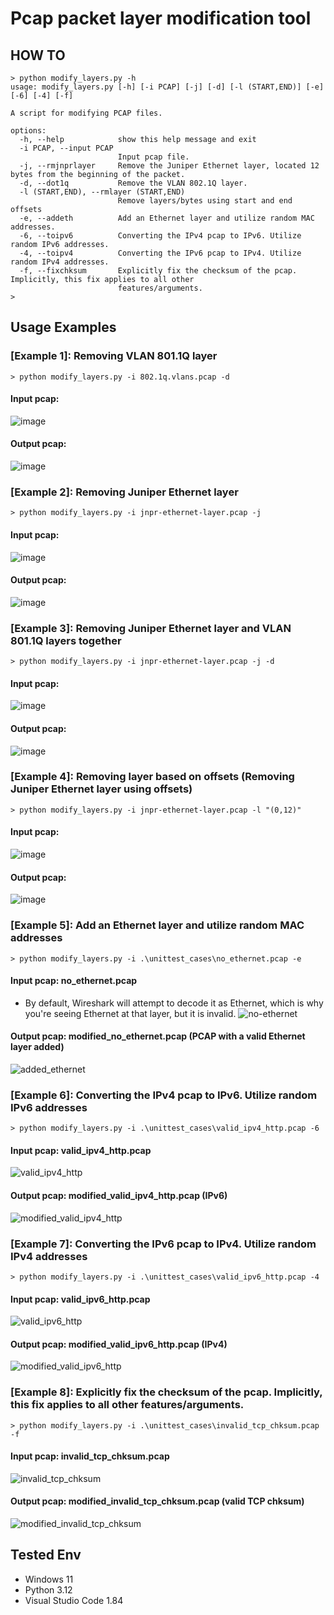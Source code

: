 # Pcap packet layer modification tool
## HOW TO
```
> python modify_layers.py -h
usage: modify_layers.py [-h] [-i PCAP] [-j] [-d] [-l (START,END)] [-e] [-6] [-4] [-f]

A script for modifying PCAP files.

options:
  -h, --help            show this help message and exit
  -i PCAP, --input PCAP
                        Input pcap file.
  -j, --rmjnprlayer     Remove the Juniper Ethernet layer, located 12 bytes from the beginning of the packet.
  -d, --dot1q           Remove the VLAN 802.1Q layer.
  -l (START,END), --rmlayer (START,END)
                        Remove layers/bytes using start and end offsets
  -e, --addeth          Add an Ethernet layer and utilize random MAC addresses.
  -6, --toipv6          Converting the IPv4 pcap to IPv6. Utilize random IPv6 addresses.
  -4, --toipv4          Converting the IPv6 pcap to IPv4. Utilize random IPv4 addresses.
  -f, --fixchksum       Explicitly fix the checksum of the pcap. Implicitly, this fix applies to all other
                        features/arguments.
>
```
## Usage Examples
### [Example 1]: Removing VLAN 801.1Q layer
```
> python modify_layers.py -i 802.1q.vlans.pcap -d
```
#### Input pcap:
![image](https://github.com/x00itachi/modify-pcap-pkt-layers/assets/2780355/88780abe-6fcc-49db-9c81-09890533b7d9)
#### Output pcap:
![image](https://github.com/x00itachi/modify-pcap-pkt-layers/assets/2780355/9ee09a6f-27a4-4968-9cdc-5a0f358fef1b)
### [Example 2]: Removing Juniper Ethernet layer
```
> python modify_layers.py -i jnpr-ethernet-layer.pcap -j
```
#### Input pcap:
![image](https://github.com/x00itachi/modify-pcap-pkt-layers/assets/2780355/f874a2c1-7fcf-469f-a1fe-dca87501759a)
#### Output pcap:
![image](https://github.com/x00itachi/modify-pcap-pkt-layers/assets/2780355/d64b89b8-2ed8-45b1-878e-b210d7c0ddd1)
### [Example 3]: Removing Juniper Ethernet layer and VLAN 801.1Q layers together
```
> python modify_layers.py -i jnpr-ethernet-layer.pcap -j -d
```
#### Input pcap:
![image](https://github.com/x00itachi/modify-pcap-pkt-layers/assets/2780355/a984eb4e-f978-4bbf-a4ce-a2223ea9dc8b)
#### Output pcap:
![image](https://github.com/x00itachi/modify-pcap-pkt-layers/assets/2780355/aae4d179-bccb-4192-9301-5ff19042b320)
### [Example 4]: Removing layer based on offsets (Removing Juniper Ethernet layer using offsets)
```
> python modify_layers.py -i jnpr-ethernet-layer.pcap -l "(0,12)"
```
#### Input pcap:
![image](https://github.com/x00itachi/modify-pcap-pkt-layers/assets/2780355/c67359d3-8889-46de-b904-1be0d310a410)
#### Output pcap:
![image](https://github.com/x00itachi/modify-pcap-pkt-layers/assets/2780355/2ee34227-0b59-42a0-86f5-9b657362ba5d)
### [Example 5]: Add an Ethernet layer and utilize random MAC addresses
```
> python modify_layers.py -i .\unittest_cases\no_ethernet.pcap -e
```
#### Input pcap: no_ethernet.pcap
- By default, Wireshark will attempt to decode it as Ethernet, which is why you're seeing Ethernet at that layer, but it is invalid.
![no-ethernet](https://github.com/x00itachi/modify-pcap-pkt-layers/assets/2780355/08704ca2-0024-4910-a7bf-7343b0d348f6)
#### Output pcap: modified_no_ethernet.pcap (PCAP with a valid Ethernet layer added)
![added_ethernet](https://github.com/x00itachi/modify-pcap-pkt-layers/assets/2780355/87bab0aa-b4a7-485f-8f69-1bcd59a65e57)
### [Example 6]: Converting the IPv4 pcap to IPv6. Utilize random IPv6 addresses
```
> python modify_layers.py -i .\unittest_cases\valid_ipv4_http.pcap -6
```
#### Input pcap: valid_ipv4_http.pcap
![valid_ipv4_http](https://github.com/x00itachi/modify-pcap-pkt-layers/assets/2780355/333d3ba9-63dd-4267-beeb-19711ec5ad7e)
#### Output pcap: modified_valid_ipv4_http.pcap (IPv6)
![modified_valid_ipv4_http](https://github.com/x00itachi/modify-pcap-pkt-layers/assets/2780355/a2e08c0c-6144-4269-8a37-2f442aab559d)
### [Example 7]: Converting the IPv6 pcap to IPv4. Utilize random IPv4 addresses
```
> python modify_layers.py -i .\unittest_cases\valid_ipv6_http.pcap -4
```
#### Input pcap: valid_ipv6_http.pcap
![valid_ipv6_http](https://github.com/x00itachi/modify-pcap-pkt-layers/assets/2780355/4a545d4d-cf84-43dc-b615-2495e8b6264d)
#### Output pcap: modified_valid_ipv6_http.pcap (IPv4)
![modified_valid_ipv6_http](https://github.com/x00itachi/modify-pcap-pkt-layers/assets/2780355/6974cd6b-b2a4-4ae7-ab4b-23c73eb26c67)
### [Example 8]: Explicitly fix the checksum of the pcap. Implicitly, this fix applies to all other features/arguments.
```
> python modify_layers.py -i .\unittest_cases\invalid_tcp_chksum.pcap -f
```
#### Input pcap: invalid_tcp_chksum.pcap
![invalid_tcp_chksum](https://github.com/x00itachi/modify-pcap-pkt-layers/assets/2780355/7e691ea7-4a98-40dd-aec4-c21c76da9070)
#### Output pcap: modified_invalid_tcp_chksum.pcap (valid TCP chksum)
![modified_invalid_tcp_chksum](https://github.com/x00itachi/modify-pcap-pkt-layers/assets/2780355/0c2324c6-6e76-4b95-b678-bfd86558adad)
## Tested Env
- Windows 11
- Python 3.12
- Visual Studio Code 1.84
